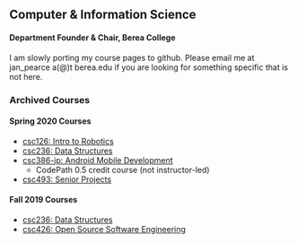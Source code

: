 ## Computer & Information Science

#### Department Founder & Chair, Berea College

I am slowly porting my course pages to github. Please email me at jan_pearce a(@)t berea.edu if you are looking for something specific that is not here.

### Archived Courses

#### Spring 2020 Courses
- [csc126: Intro to Robotics](./csc126/index.md)
- [csc236: Data Structures](./csc236/index.md)
- [csc386-jp: Android Mobile Development](https://docs.google.com/document/d/1TqQHoUWpEse9-r0yLZduYb9qhugXCFABR4xYMcFUUoM/edit?usp=sharing)
  - CodePath 0.5 credit course (not instructor-led)
- [csc493: Senior Projects](./csc493/index.md)

#### Fall 2019 Courses
- [csc236: Data Structures](./csc236/index-f19.md)
- [csc426: Open Source Software Engineering](./csc426/index.md)

